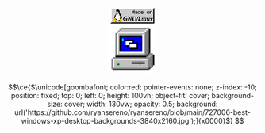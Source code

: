 <div align="center">
<span id="header" align="center" >
  <img src="gnu-linux.gif"/>
</span>
</div>
<div align="center">

<span id="header" align="center" >
  <img src="computer.gif" width="100"/>
</span>
</div>


```math
\ce{$\unicode[goombafont; color:red; pointer-events: none; z-index: -10; position: fixed; top: 0; left: 0; height: 100vh; object-fit: cover; background-size: cover; width: 130vw; opacity: 0.5; background: url('https://github.com/ryansereno/ryansereno/blob/main/727006-best-windows-xp-desktop-backgrounds-3840x2160.jpg');]{x0000}$}
